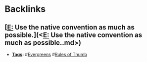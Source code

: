 
# Backlinks
## [[E:](<[E:.md>) Use the native convention as much as possible.](<[E:](<E:.md>) Use the native convention as much as possible..md>)
- **[Tags](<Tags.md>):** #[Evergreens](<Evergreens.md>) #[Rules of Thumb](<Rules of Thumb.md>)

